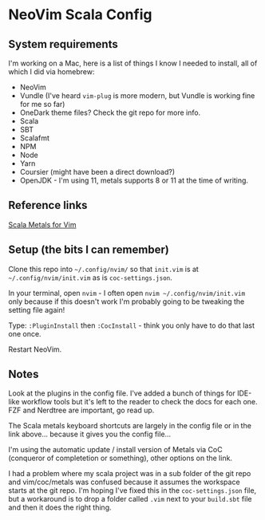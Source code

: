 # NeoVim Scala Config

## System requirements

I'm working on a Mac, here is a list of things I know I needed to install, all of which I did via homebrew:

- NeoVim
- Vundle (I've heard `vim-plug` is more modern, but Vundle is working fine for me so far)
- OneDark theme files? Check the git repo for more info.
- Scala
- SBT
- Scalafmt
- NPM
- Node
- Yarn
- Coursier (might have been a direct download?)
- OpenJDK - I'm using 11, metals supports 8 or 11 at the time of writing.

## Reference links

[Scala Metals for Vim](https://scalameta.org/metals/docs/editors/vim.html#lsp-commands-key-mapping)

## Setup (the bits I can remember)

Clone this repo into `~/.config/nvim/` so that `init.vim` is at `~/.config/nvim/init.vim` as is `coc-settings.json`.

In your terminal, open `nvim` - I often open `nvim ~/.config/nvim/init.vim` only because if this doesn't work I'm probably going to be tweaking the setting file again!

Type: `:PluginInstall` then `:CocInstall` - think you only have to do that last one once.

Restart NeoVim.

## Notes

Look at the plugins in the config file. I've added a bunch of things for IDE-like workflow tools but it's left to the reader to check the docs for each one. FZF and Nerdtree are important, go read up.

The Scala metals keyboard shortcuts are largely in the config file or in the link above... because it gives you the config file...

I'm using the automatic update / install version of Metals via CoC (conqueror of completetion or something), other options on the link.

I had a problem where my scala project was in a sub folder of the git repo and vim/coc/metals was confused because it assumes the workspace  starts at the git repo. I'm hoping I've fixed this in the `coc-settings.json` file, but a workaround is to drop a folder called `.vim` next to your `build.sbt` file and then it does the right thing.
